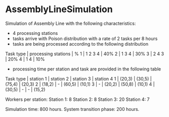# AssemblyLineSimulation
Simulation of Assembly Line with the following characteristics:

- 4 processing stations
- tasks arrive with Poison distribution with a rate of 2 tasks per 8 hours
- tasks are being processed according to the following distribution

Task type |  processing stations | %
1         |   1   2   3   4      | 40%
2         |   1   3   4          | 30%
3         |   2   4   3          | 20%
4         |   1   4              | 10%

- processing time per station and task are provided in the following table

Task type | station 1 | station 2 | station 3 | station 4
1         |  (20,3)   |  (30,5)   |  (75,4)   |  (20,3)
2         |  (18,2)   |     -     |  (60,5)   |  (10,1)
3         |     -     |  (20,2)   |  (50,8)   |  (10,1)
4         |  (30,5)   |     -     |     -     |  (15,2)

Workers per station:
Station 1: 8
Station 2: 8
Station 3: 20
Station 4: 7

Simulation time: 800 hours.
System transition phase: 200 hours.
